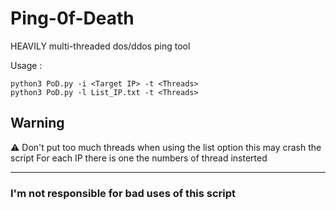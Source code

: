 # Ping-0f-Death
HEAVILY multi-threaded dos/ddos ping tool


Usage : 
```shell
python3 PoD.py -i <Target IP> -t <Threads>
python3 PoD.py -l List_IP.txt -t <Threads>
```

## Warning

⚠ Don't put too much threads when using the list option this may crash the script
          For each IP there is one the numbers of thread insterted

_________________

### I'm not responsible for bad uses of this script
